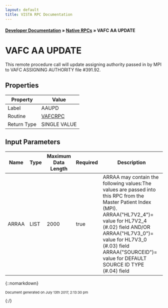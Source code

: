 ```yaml
---
layout: default
title: VISTA RPC Documentation
---
```


#### [Developer Documentation](../index) &#187; [Native RPCs](TableOfContents) &#187; VAFC AA UPDATE<br/>
# VAFC AA UPDATE

This remote procedure call will update assigning authority passed in by MPI to VAFC ASSIGNING AUTHORITY file #391.92.

## Properties

Property | Value
--- | ---
Label | AAUPD
Routine | [VAFCRPC](http://code.osehra.org/dox/Routine_VAFCRPC_source.html)
Return Type | SINGLE VALUE


## Input Parameters

Name | Type | Maximum Data Length | Required | Description
--- | --- | --- | --- | ---
ARRAA | LIST | 2000 | true | ARRAA may contain the following values:The values are passed into this RPC from the Master Patient Index (MPI).      ARRAA(&quot;HL7V2_4&quot;)&#x3D; value for HL7V2_4 (#.02) field AND/OR     ARRAA(&quot;HL7V3_0&quot;)&#x3D; value for HL7V3_0 (#.03) field     ARRAA(&quot;SOURCEID&quot;)&#x3D; value for DEFAULT SOURCE ID TYPE (#.04) field



{::nomarkdown} <br/><p style="font-size: 11px">Document generated on July 13th 2017, 2:13:30 pm</p>{:/}